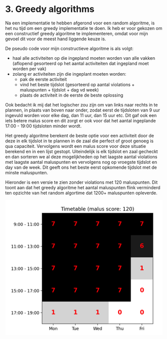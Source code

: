 # 3. Greedy algorithms

Na een implementatie te hebben afgerond voor een random algoritme, is het nu
tijd om een greedy implementatie te doen. Ik heb er voor gekozen om een
constructief greedy algoritme te implementeren, omdat voor mijn gevoel dit voor
de meest hand liggende keuze is.

De pseudo code voor mijn constructieve algoritme is als volgt:
-  haal alle activiteiten op die ingepland moeten worden van alle vakken
   (aflopend gesorteerd op het aantal activiteiten dat ingepland moet worden per
   vak)
-  zolang er activiteiten zijn die ingeplant moeten worden:
    - pak de eerste activiteit
    - vind het beste tijdslot (gesorteerd op aantal violations + maluspunten + tijdslot + dag vd week)
    - plaats de activiteit in de eerste de beste oplossing

Ook bedacht ik mij dat het logischer zou zijn om van links naar rechts in te
plannen, in plaats van boven naar onder, zodat eerst de tijdsloten van 9 uur
ingevuld worden voor elke dag, dan 11 uur, dan 15 uur etc. Dit gaf ook een iets
betere malus score en dit zorgt er ook voor dat het aantal ingeplande 17:00 -
19:00 tijdsloten minder wordt.

Het greedy algoritme berekent de beste optie voor een activiteit door de deze in
elk tijdslot in te plannen in de zaal die perfect of groot genoeg is qua
capaciteit. Vervolgens wordt een malus score voor deze situatie berekend en in
een lijst gestopt. Uiteindelijk is elk tijdslot en zaal gecheckt en dan sorteren
we al deze mogelijkheden op het laagste aantal violations met laagste aantal
maluspunten en vervolgens nog op vroegste tijdslot en day van de week. Dit geeft
ons het beste eerst opkomende tijdslot met de minste maluspunten.

Hieronder is een versie te zien zonder violations met 120 maluspunten. Dit toont
aan dat het greedy algoritme het aantal maluspunten flink verminderd ten
opzichte van het random algortime dat 1200+ maluspunten opleverde.

![heatmap with timetable results](./heatmap.png)

